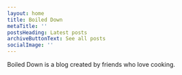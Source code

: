 ```yaml
---
layout: home
title: Boiled Down
metaTitle: ''
postsHeading: Latest posts
archiveButtonText: See all posts
socialImage: ''
---
```

Boiled Down is a blog created by friends who love cooking.